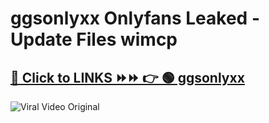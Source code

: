 
 # ggsonlyxx Onlyfans Leaked - Update Files wimcp

## <h2><a href="https://clipsfans.com/ggsonlyxx&ref=git">🔗 Click to LINKS ⏩⏩ 👉 🟢 ggsonlyxx </a></h2>

<a href="https://clipsfans.com/ggsonlyxx&ref=git" rel="nofollow" data-target="animated-image.originalLink"><img src="https://i.ibb.co.com/xMMVF88/686577567.gif" alt="Viral Video Original" style="max-width: 100%; display: inline-block;" data-target="animated-image.originalImage"></a>

